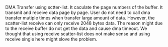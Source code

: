 DMA Transfer using sctter-list. It caculate the page numbers of the buffer. It transmit and receive data page by page. User do not need to call dma transfer mutiple times when transfer large amount of data. However, the scatter-list receive can only receive 2048 bytes data. The reason might due to the receive buffer do not get the data and cause dma timeout. We thought that using receive scatter-list does not make sense and using receive single here might slove the problem.

